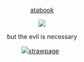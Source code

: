 
<div align="center"> 
  
  [atabook](https://gojo.atabook.org/) 
 </div>

<p align="center"> <img src="https://files.catbox.moe/qqsadk.png" > </p> 

<div align="center">

$\text{ but \ the \ evil \ is \ necessary}$ 
<div align="center"> <img src="https://graphic.neocities.org/ff2.gif"‎ ‎
  
   [strawpage](https://jujutsu.straw.page)  ‎ ‎ 
 </div>
